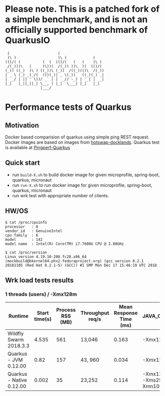 # Please note.  This is a patched fork of a simple benchmark, and is not an officially supported benchmark of QuarkusIO

     (                      (
     )\ )                   )\ )            (
    (()/( (          (  (  (()/(   (   (    )\ )
     /(_)))\   (     )\))(  /(_)) ))\  )(  (()/(
    (_)) ((_)  )\ ) ((_))\ (_))  /((_)(()\  /(_))
    | _ \ (_) _(_/(  (()(_)| _ \(_))   ((_)(_) _|
    |  _/ | || ' \))/ _` | |  _// -_) | '_| |  _|
    |_|   |_||_||_| \__, | |_|  \___| |_|   |_|
                    |___/

# Performance tests of Quarkus

## Motivation

Docker based comparision of quarkus using simple ping REST request. Docker images are based
on images from [hotswap-docklands](https://github.com/HotswapProjects/hotswap-docklands). Quarkus test is available
at [Pingperf-Quarkus](https://github.com/HotswapProjects/pingperf-quarkus)

## Quick start

* run `build-X.sh` to build docker image for given microprofile, spring-boot, quarkus, micronaut
* run `run-X.sh` to run docker image for given microprofile, spring-boot, quarkus, micronaut
* run wrk test with appropriate number of clients.

## HW/OS
```
$ cat /proc/cpuinfo
processor	: 0
vendor_id	: GenuineIntel
cpu family	: 6
model		: 142
model name	: Intel(R) Core(TM) i7-7600U CPU @ 2.80GHz

$ cat /proc/version 
Linux version 4.19.10-200.fc28.x86_64 (mockbuild@bkernel04.phx2.fedoraproject.org) (gcc version 8.2.1 20181105 (Red Hat 8.2.1-5) (GCC)) #1 SMP Mon Dec 17 15:46:19 UTC 2018
```

## Wrk load tests results

### 1 threads (users) / -Xmx128m

|Runtime|Start time(s)|Process RSS (MB)|Throughput req/s|Mean Response Time (ms)|JAVA_OPTS|
|------------|-------------|----------------|----------------|-----------------------|---------|
|Wildfly Swarm 2018.3.3|4.535|561|13,046|0.163|-Xmx128m|
|Quarkus - JVM 0.12.00|0.82|157|43, 960|0.034|-Xmx128m|
|Quarkus - Native 0.12.00|0.002|35|23,252|0.114|-Xmx128m -Xms25m -Xmn100m|


